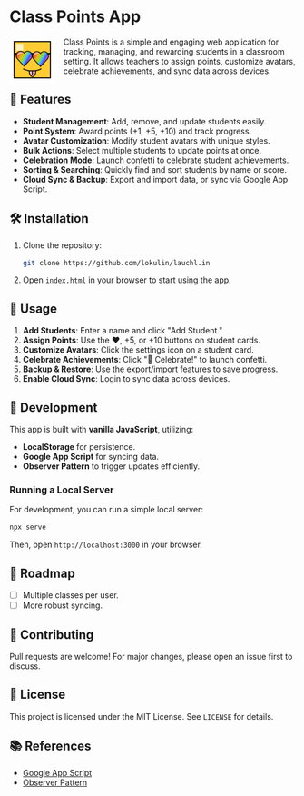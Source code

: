 # Class Points App

<p>
  <img src="images/weeble.svg" alt="ClassPoints Logo" width="80" height="auto" align=left style="margin-right: 15px;">
</p>

Class Points is a simple and engaging web application for tracking, managing, and rewarding students in a classroom setting. It allows teachers to assign points, customize avatars, celebrate achievements, and sync data across devices.

## 🚀 Features

- **Student Management**: Add, remove, and update students easily.
- **Point System**: Award points (+1, +5, +10) and track progress.
- **Avatar Customization**: Modify student avatars with unique styles.
- **Bulk Actions**: Select multiple students to update points at once.
- **Celebration Mode**: Launch confetti to celebrate student achievements.
- **Sorting & Searching**: Quickly find and sort students by name or score.
- **Cloud Sync & Backup**: Export and import data, or sync via Google App Script.

## 🛠️ Installation

1. Clone the repository:
   ```sh
   git clone https://github.com/lokulin/lauchl.in
   ```
2. Open `index.html` in your browser to start using the app.

## 📝 Usage

1. **Add Students**: Enter a name and click "Add Student."
2. **Assign Points**: Use the ❤️, +5, or +10 buttons on student cards.
3. **Customize Avatars**: Click the settings icon on a student card.
4. **Celebrate Achievements**: Click "🎉 Celebrate!" to launch confetti.
5. **Backup & Restore**: Use the export/import features to save progress.
6. **Enable Cloud Sync**: Login to sync data across devices.

## 🔧 Development

This app is built with **vanilla JavaScript**, utilizing:
- **LocalStorage** for persistence.
- **Google App Script** for syncing data.
- **Observer Pattern** to trigger updates efficiently.

### Running a Local Server
For development, you can run a simple local server:
```sh
npx serve
```

Then, open `http://localhost:3000` in your browser.

## 📌 Roadmap
- [ ] Multiple classes per user.
- [ ] More robust syncing.

## 🤝 Contributing
Pull requests are welcome! For major changes, please open an issue first to discuss.

## 📜 License
This project is licensed under the MIT License. See `LICENSE` for details.

## 📚 References
- [Google App Script](https://developers.google.com/apps-script)
- [Observer Pattern](https://en.wikipedia.org/wiki/Observer_pattern)

